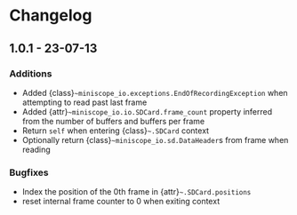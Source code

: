 # Changelog

## 1.0.1 - 23-07-13

### Additions

- Added {class}`~miniscope_io.exceptions.EndOfRecordingException` when attempting to read past last frame
- Added {attr}`~miniscope_io.io.SDCard.frame_count` property inferred from the number of buffers and buffers per frame
- Return `self` when entering {class}`~.SDCard` context
- Optionally return {class}`~miniscope_io.sd.DataHeader`s from frame when reading

### Bugfixes

- Index the position of the 0th frame in {attr}`~.SDCard.positions`
- reset internal frame counter to 0 when exiting context